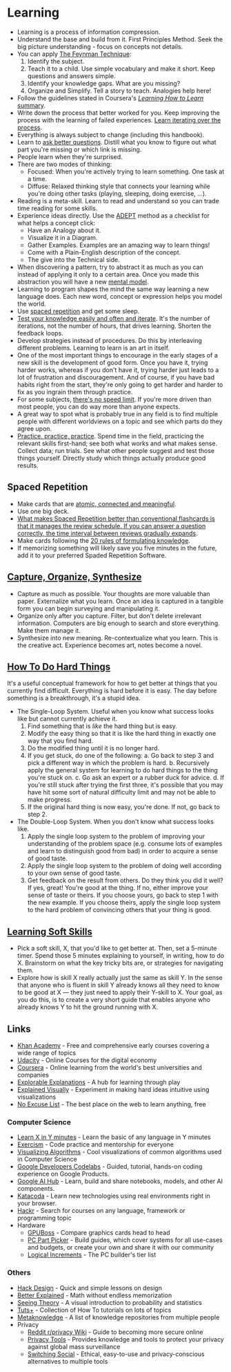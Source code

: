 # Learning

- Learning is a process of information compression.
- Understand the base and build from it. First Principles Method. Seek the big picture understanding - focus on concepts not details.
- You can apply [The Feynman Technique](https://www.farnamstreetblog.com/2012/04/learn-anything-faster-with-the-feynman-technique/):
  1. Identify the subject.
  2. Teach it to a child. Use simple vocabulary and make it short. Keep questions and answers simple.
  3. Identify your knowledge gaps. What are you missing?
  4. Organize and Simplify. Tell a story to teach. Analogies help here!
- Follow the guidelines stated in Coursera's [_Learning How to Learn_ summary](https://www.reddit.com/r/GetMotivated/comments/5950tm/text_i_just_finished_the_online_coursera_course/).
- Write down the process that better worked for you. Keep improving the process with the learning of failed experiences. [Learn iterating over the process](https://twitter.com/naval/status/1052856864965152769).
- Everything is always subject to change (including this handbook).
- Learn to [ask better questions](rationality.md##asking-questions). Distill what you know to figure out what part you're missing or which link is missing.
- People learn when they're surprised.
- There are two modes of thinking:
  - Focused: When you're actively trying to learn something. One task at a time.
  - Diffuse: Relaxed thinking style that connects your learning while you're doing other tasks (playing, sleeping, doing exercise, ...).
- Reading is a meta-skill. Learn to read and understand so you can trade time reading for some skills.
- Experience ideas directly. Use the [ADEPT](https://betterexplained.com/articles/adept-method/) method as a checklist for what helps a concept click:
  - Have an Analogy about it.
  - Visualize it in a Diagram.
  - Gather Examples. Examples are an amazing way to learn things!
  - Come with a Plain-English description of the concept.
  - The give into the Technical side.
- When discovering a pattern, try to abstract it as much as you can instead of applying it only to a certain area. Once you made this abstraction you will have a new [mental model](concepts.md##mental-models).
- Learning to program shapes the mind the same way learning a new language does. Each new word, concept or expression helps you model the world.
- Use [spaced repetition](##spaced-repetition) and get some sleep.
- [Test your knowledge easily and often and iterate](https://youtu.be/Y_B6VADhY84?list=WL). It's the number of iterations, not the number of hours, that drives learning. Shorten the feedback loops.
- Develop strategies instead of procedures. Do this by interleaving different problems. Learning to learn is an art in itself.
- One of the most important things to encourage in the early stages of a new skill is the development of good form. Once you have it, trying harder works, whereas if you don't have it, trying harder just leads to a lot of frustration and discouragement. And of course, if you have bad habits right from the start, they're only going to get harder and harder to fix as you ingrain them through practice.
- For some subjects, [there's no speed limit](https://sive.rs/kimo). If you're more driven than most people, you can do way more than anyone expects.
- A great way to spot what is probably true in any field is to find multiple people with different worldviews on a topic and see which parts do they agree upon.
- [Practice, practice, practice](https://www.lesswrong.com/posts/YABJKJ3v97k9sbxwg/what-money-cannot-buy). Spend time in the field, practicing the relevant skills first-hand; see both what works and what makes sense. Collect data; run trials. See what other people suggest and test those things yourself. Directly study which things actually produce good results.

## Spaced Repetition

- Make cards that are [atomic, connected and meaningful](https://ncase.me/remember/).
- Use one big deck.
- [What makes Spaced Repetition better than conventional flashcards is that it manages the review schedule. If you can answer a question correctly, the time interval between reviews gradually expands](http://augmentingcognition.com/ltm.html).
- Make cards following the [20 rules of formulating knowledge](https://www.supermemo.com/en/archives1990-2015/articles/20rules).
- If memorizing something will likely save you five minutes in the future, add it to your preferred Spaded Repetition Software.

## [Capture, Organize, Synthesize](http://gordonbrander.com/pattern/capture-organize-synthesize/)

- Capture as much as possible. Your thoughts are more valuable than paper. Externalize what you learn. Once an idea is captured in a tangible form you can begin surveying and manipulating it.
- Organize only after you capture. Filter, but don't delete irrelevant information. Computers are big enough to search and store everything. Make them manage it.
- Synthesize into new meaning. Re-contextualize what you learn. This is the creative act. Experience becomes art, notes become a novel.

## [How To Do Hard Things](https://www.drmaciver.com/2019/05/how-to-do-hard-things/)

It's a useful conceptual framework for how to get better at things that you currently find difficult. Everything is hard before it is easy. The day before something is a breakthrough, it's a stupid idea.

- The Single-Loop System. Useful when you know what success looks like but cannot currently achieve it.
  1. Find something that is _like_ the hard thing but is easy.
  1. Modify the easy thing so that it is like the hard thing in exactly one way that you find hard.
  1. Do the modified thing until it is no longer hard.
  1. If you get stuck, do one of the following:
    a. Go back to step 3 and pick a different way in which the problem is hard.
    b. Recursively apply the general system for learning to do hard things to the thing you're stuck on.
    c. Go ask an expert or a rubber duck for advice.
    d. If you're still stuck after trying the first three, it's possible that you may have hit some sort of natural difficulty limit and may not be able to make progress.
  1. If the original hard thing is now easy, you're done. If not, go back to step 2.
- The Double-Loop System. When you don't know what success looks like.
  1. Apply the single loop system to the problem of improving your understanding of the problem space (e.g. consume lots of examples and learn to distinguish good from bad) in order to acquire a sense of good taste.
  1. Apply the single loop system to the problem of doing well according to your own sense of good taste.
  1. Get feedback on the result from others. Do they think you did it well? If yes, great! You're good at the thing. If no, either improve your sense of taste or theirs. If you choose yours, go back to step 1 with the new example. If you choose theirs, apply the single loop system to the hard problem of convincing others that your thing is good.

## [Learning Soft Skills](https://www.lesswrong.com/posts/ZGzDNfNCXzfx6hYAH/how-to-learn-soft-skills)

- Pick a soft skill, X, that you'd like to get better at. Then, set a 5-minute timer. Spend those 5 minutes explaining to yourself, in writing, how to do X. Brainstorm on what the key tricky bits are, or strategies for navigating them.
- Explore how is skill X really actually just the same as skill Y. In the sense that anyone who is fluent in skill Y already knows all they need to know to be good at X — they just need to apply their Y-skill to X. Your goal, as you do this, is to create a very short guide that enables anyone who already knows Y to hit the ground running with X.

## Links

- [Khan Academy](https://khanacademy.org/) - Free and comprehensive early courses covering a wide range of topics
- [Udacity](https://www.udacity.com/) - Online Courses for the digital economy
- [Coursera](https://www.coursera.org/) - Online learning from the world's best universities and companies
- [Explorable Explanations](https://explorabl.es/) - A hub for learning through play
- [Explained Visually](http://setosa.io/ev/) -  Experiment in making hard ideas intuitive using visualizations
- [No Excuse List](http://noexcuselist.com/) - The best place on the web to learn anything, free

### Computer Science

- [Learn X in Y minutes](http://learnxinyminutes.com/) - Learn the basic of any language in Y minutes
- [Exercism](http://exercism.io/) - Code practice and mentorship for everyone
- [Visualizing Algorithms](http://bost.ocks.org/mike/algorithms/) - Cool visualizations of common algorithms used in Computer Science
- [Google Developers Codelabs](https://codelabs.developers.google.com/) - Guided, tutorial, hands-on coding experience on Google Products.
- [Google AI Hub](https://aihub.cloud.google.com/u/0/) - Learn, build and share notebooks, models, and other AI components.
- [Katacoda](https://www.katacoda.com/) - Learn new technologies using real environments
right in your browser.
- [Hackr](http://hackr.io/) - Search for courses on any language, framework or programming topic
- Hardware
  - [GPUBoss](http://gpuboss.com/) - Compare graphics cards head to head
  - [PC Part Picker](https://pcpartpicker.com/) - Build guides, which cover systems for all use-cases and budgets, or create your own and share it with our community
  - [Logical Increments](http://www.logicalincrements.com/) - The PC builder's tier list

### Others

- [Hack Design](https://hackdesign.org/lessons) - Quick and simple lessons on design
- [Better Explained](http://betterexplained.com/) - Math without endless memorization
- [Seeing Theory](https://seeing-theory.brown.edu) - A visual introduction to probability and statistics
- [Tuts+](https://tutsplus.com/) - Collection of How To tutorials on lots of topics
- [Metaknowledge](https://github.com/RichardLitt/meta-knowledge) - A list of knowledge repositories from multiple people
- Privacy
  - [Reddit r/privacy  Wiki](https://www.reddit.com/r/privacy/wiki/index) - Guide to becoming more secure online
  - [Privacy Tools](https://www.privacytools.io/) - Provides knowledge and tools to protect your privacy against global mass surveillance
  - [Switching Social](https://switching.social/) - Ethical, easy-to-use and privacy-conscious alternatives to multiple tools
